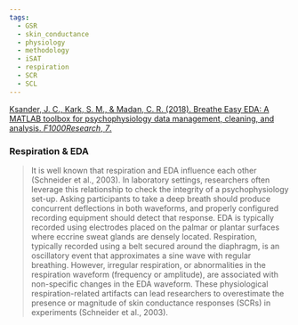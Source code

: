 ```yaml
---
tags:
  - GSR
  - skin_conductance
  - physiology
  - methodology
  - iSAT
  - respiration
  - SCR
  - SCL
---
```


[Ksander, J. C., Kark, S. M., & Madan, C. R. (2018). Breathe Easy EDA: A MATLAB toolbox for psychophysiology data management, cleaning, and analysis. _F1000Research_, _7_.](https://pmc.ncbi.nlm.nih.gov/articles/PMC6317497/)

### Respiration & EDA

> It is well known that respiration and EDA influence each other (Schneider et al., 2003). In laboratory settings, researchers often leverage this relationship to check the integrity of a psychophysiology set-up. Asking participants to take a deep breath should produce concurrent deflections in both waveforms, and properly configured recording equipment should detect that response. EDA is typically recorded using electrodes placed on the palmar or plantar surfaces where eccrine sweat glands are densely located. Respiration, typically recorded using a belt secured around the diaphragm, is an oscillatory event that approximates a sine wave with regular breathing. However, irregular respiration, or abnormalities in the respiration waveform (frequency or amplitude), are associated with non-specific changes in the EDA waveform. These physiological respiration-related artifacts can lead researchers to overestimate the presence or magnitude of skin conductance responses (SCRs) in experiments (Schneider et al., 2003).
